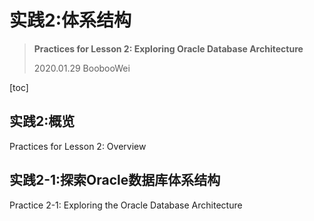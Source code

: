 # 实践2:体系结构

> **Practices for Lesson 2: Exploring Oracle Database Architecture**
>
> 2020.01.29 BoobooWei

[toc]

## 实践2:概览

Practices for Lesson 2: Overview

## 实践2-1:探索Oracle数据库体系结构

Practice 2-1: Exploring the Oracle Database Architecture